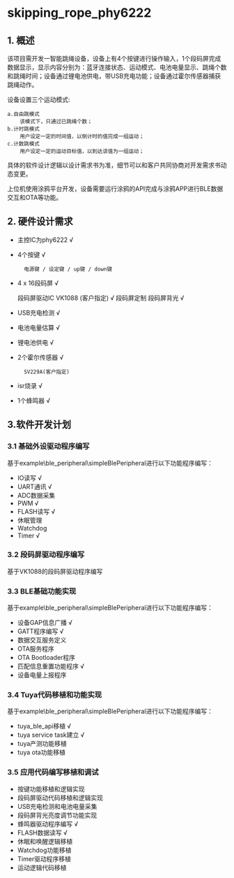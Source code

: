 <!--
 * @Author: emmovo
 * @Date: 2022-05-03 08:51:54
 * @LastEditors: emmovo
 * @LastEditTime: 2022-06-06 13:42:00
 * @FilePath: \undefinedd:\WorkingData\Evaluate_Project\skippingRope_phy6222\README.md
 * @Description: 
 * 
 * Copyright (c) 2022 by mingjkl@live.com/emmovo.com, All Rights Reserved. 
-->
# skipping_rope_phy6222

## 1. 概述

该项目需开发一智能跳绳设备，设备上有4个按键进行操作输入，1个段码屏完成数据显示，显示内容分别为：蓝牙连接状态、运动模式、电池电量显示、跳绳个数和跳绳时间；设备通过锂电池供电，带USB充电功能；设备通过霍尔传感器捕获跳绳动作。

设备设置三个运动模式:

    a.自由跳模式
        该模式下，只通过已跳绳个数；
    b.计时跳模式
        用户设定一定的时间值，以倒计时的值完成一组运动；
    c.计数跳模式
        用户设定一定的运动目标值，以到达该值为一组运动；

具体的软件设计逻辑以设计需求书为准，细节可以和客户共同协商对开发需求书动态变更。

上位机使用涂鸦平台开发，设备需要运行涂鸦的API完成与涂鸦APP进行BLE数据交互和OTA等功能。

## 2. 硬件设计需求

- 主控IC为phy6222  √     
- 4个按键                              √

        电源键 / 设定键 / up键 / down键

- 4 x 16段码屏                         √

    段码屏驱动IC VK1088 (客户指定)      √
	段码屏定制
    段码屏背光      √

- USB充电检测      √
- 电池电量估算     √
- 锂电池供电       √
- 2个霍尔传感器    √

        SV229A(客户指定)

- isr烧录          √
- 1个蜂鸣器        √

## 3.软件开发计划

### 3.1 基础外设驱动程序编写

基于example\ble_peripheral\simpleBlePeripheral进行以下功能程序编写：

- IO读写    √
- UART通讯  √
- ADC数据采集
- PWM   √
- FLASH读写 √
- 休眠管理
- Watchdog
- Timer √

### 3.2 段码屏驱动程序编写

基于VK1088的段码屏驱动程序编写

### 3.3 BLE基础功能实现

基于example\ble_peripheral\simpleBlePeripheral进行以下功能程序编写：
- 设备GAP信息广播   √
- GATT程序编写  √
- 数据交互服务定义  
- OTA服务程序
- OTA Bootloader程序
- 匹配信息重置功能程序  √
- 设备电量上报程序

### 3.4 Tuya代码移植和功能实现

基于example\ble_peripheral\simpleBlePeripheral进行以下功能程序编写：
- tuya_ble_api移植  √
- tuya service task建立 √
- tuya产测功能移植
- tuya ota功能移植

### 3.5 应用代码编写移植和调试

- 按键功能移植和逻辑实现
- 段码屏驱动代码移植和逻辑实现
- USB充电检测和电池电量采集
- 段码屏背光亮度调节功能实现
- 蜂鸣器驱动程序编写    √
- FLASH数据读写 √
- 休眠和唤醒逻辑移植
- Watchdog功能移植
- Timer驱动程序移植 
- 运动逻辑代码移植










